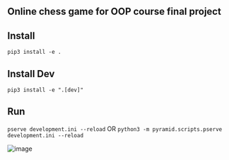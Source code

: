 ## Online chess game for OOP course final project
## Install
`pip3 install -e .`
## Install Dev
`pip3 install -e ".[dev]"`
## Run
`pserve development.ini --reload`
OR
`python3 -m pyramid.scripts.pserve development.ini --reload`

![image](https://user-images.githubusercontent.com/73532090/166160407-555992dc-06d7-4e5d-a34e-d4bf6528d0e8.png)
